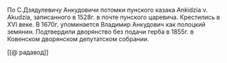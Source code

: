 По С.Дзядулевичу Анкудовичи потомки пунского казака Ankidzia v. Akudzia, записанного в 1528г. в почте пунского царевича. Крестились в XVI веке. В 1670г. упоминается Владимир Анкудович как полоцкий земянин. Подтвердили дворянство без подачи герба в 1855г. в Ковенском дворянском депутатском собрании.

[[@ радавод]]
